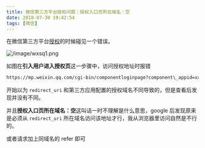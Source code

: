 ```yaml
---
title: 微信第三方平台授权问题：授权入口页所在域名：空
date: 2018-07-30 19:42:54
tags: [微信]
---
```


在微信第三方平台[授权](https://open.weixin.qq.com/cgi-bin/showdocument?action=dir_list&t=resource/res_list&verify=1&id=open1453779503&token=&lang=zh_CN)的时候碰见一个错误。

<!-- more --><!-- toc -->
![/image/wxsq1.png](/images/wxsq1.png)

如图在**引入用户进入授权页**这一步骤中，访问授权地址时报错

```bash
https://mp.weixin.qq.com/cgi-bin/componentloginpage?component\_appid=xxxx&pre\_auth\_code=xxxxx&redirect\_uri=xxxx&auth\_type=xxx。
```

开始以为 `redirect_uri` 和第三方应用配置的授权域名不同导致的，但是查看后发现并没有不同。

并且**授权入口页所在域名：空**这叫话一时不理解是什么意思，google 后发现原来是必须从 `redirect_uri` 所在域名访问该地址才行，我从浏览器里访问自然是不行的。

或者请求加上同域名的 refer 即可
